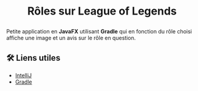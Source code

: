 
# <p align="center">**Rôles sur League of Legends**</p>
  
Petite application en **JavaFX** utilisant **Gradle** qui en fonction du rôle choisi affiche une image et un avis sur le rôle en question.

## 🛠️ Liens utiles
- [IntelliJ](https://www.jetbrains.com/fr-fr/idea/)
- [Gradle](https://gradle.org/)
    
    
